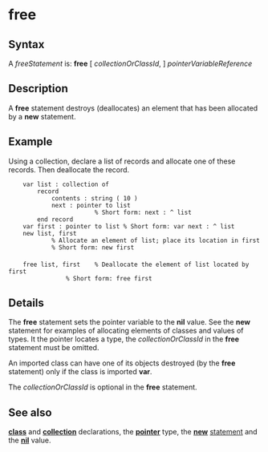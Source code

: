 
# free

## Syntax
A _freeStatement_ is:   **free** [ _collectionOrClassId_, ] _pointerVariableReference_

## Description
A **free** statement destroys (deallocates) an element that has been allocated by a **new** statement.


## Example
Using a collection, declare a list of records and allocate one of these records. Then deallocate the record.

        var list : collection of
            record
                contents : string ( 10 )
                next : pointer to list
                            % Short form: next : ^ list
            end record
        var first : pointer to list % Short form: var next : ^ list
        new list, first
                % Allocate an element of list; place its location in first
                % Short form: new first
        
        free list, first    % Deallocate the element of list located by first
                    % Short form: free first
## Details
The **free** statement sets the pointer variable to the **nil** value. See the **new** statement for examples of allocating elements of classes and values of types. It the pointer locates a type, the _collectionOrClassId_ in the **free** statement must be omitted.

An imported class can have one of its objects destroyed (by the **free** statement) only if the class is imported **var**.

The _collectionOrClassId_ is optional in the **free** statement.


## See also
**[class](class.html)** and **[collection](collection.html)** declarations, the **[pointer](pointer.html)** type, the **[new](new.html)** [statement](statement.html) and the **[nil](nil.html)** value.

